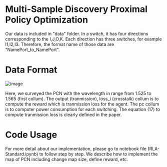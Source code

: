 # Multi-Sample Discovery Proximal Policy Optimization
Our data is included in "data" folder. In a switch, it has four directions corresponding to the I,J,O,K. Each direction has three switches, for example I1,I2,I3. Therefore, the format name of those data are "NamePort_to_NamePort".
# Data Format
![image](https://user-images.githubusercontent.com/37859108/117179029-e200d000-adfc-11eb-843a-e56c46e580a8.png)

Here, we surveyed the PCN with the wavelength in range from 1.525 to 1.565 (first collum). The output (tranmission), loss_i (crosstalk) collum is to compute the reward which is tranmission loss for the agent. The pc collum is to computer power consumption for each switching. The equation (17) to compute tranmission loss is clearly defined in the paper.
# Code Usage
For more detail about our implementation, please go to notebook file (RLA-Standard.ipynb) to follow step by step. We describe how to implement the map of PCN including change map size, define reward, etc. 
